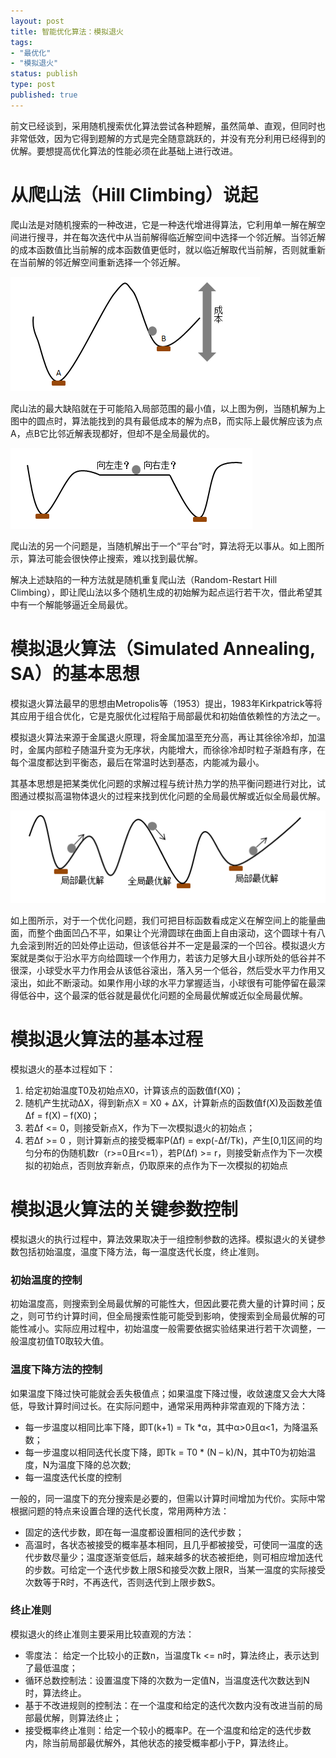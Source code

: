```yaml
--- 
layout: post
title: 智能优化算法：模拟退火
tags: 
- "最优化"
- "模拟退火"
status: publish
type: post
published: true
---
```

前文已经谈到，采用随机搜索优化算法尝试各种题解，虽然简单、直观，但同时也非常低效，因为它得到题解的方式是完全随意跳跃的，并没有充分利用已经得到的优解。要想提高优化算法的性能必须在此基础上进行改进。

# 从爬山法（Hill Climbing）说起

爬山法是对随机搜索的一种改进，它是一种迭代增进得算法，它利用单一解在解空间进行搜寻，并在每次迭代中从当前解得临近解空间中选择一个邻近解。当邻近解的成本函数值比当前解的成本函数值更低时，就以临近解取代当前解，否则就重新在当前解的邻近解空间重新选择一个邻近解。

![模拟退火](/upload/pic/2012-07-18-simulated-annealing1.png "")

爬山法的最大缺陷就在于可能陷入局部范围的最小值，以上图为例，当随机解为上图中的圆点时，算法能找到的具有最低成本的解为点B，而实际上最优解应该为点A，点B它比邻近解表现都好，但却不是全局最优的。

![模拟退火](/upload/pic/2012-07-18-simulated-annealing2.png "")

爬山法的另一个问题是，当随机解出于一个“平台”时，算法将无以事从。如上图所示，算法可能会很快停止搜索，难以找到最优解。

解决上述缺陷的一种方法就是随机重复爬山法（Random-Restart Hill Climbing），即让爬山法以多个随机生成的初始解为起点运行若干次，借此希望其中有一个解能够逼近全局最优。

# 模拟退火算法（Simulated Annealing, SA）的基本思想

模拟退火算法最早的思想由Metropolis等（1953）提出，1983年Kirkpatrick等将其应用于组合优化，它是克服优化过程陷于局部最优和初始值依赖性的方法之一。

模拟退火算法来源于金属退火原理，将金属加温至充分高，再让其徐徐冷却，加温时，金属内部粒子随温升变为无序状，内能增大，而徐徐冷却时粒子渐趋有序，在每个温度都达到平衡态，最后在常温时达到基态，内能减为最小。

其基本思想是把某类优化问题的求解过程与统计热力学的热平衡问题进行对比，试图通过模拟高温物体退火的过程来找到优化问题的全局最优解或近似全局最优解。

![模拟退火](/upload/pic/2012-07-18-simulated-annealing3.png "")

如上图所示，对于一个优化问题，我们可把目标函数看成定义在解空间上的能量曲面，而整个曲面凹凸不平，如果让个光滑圆球在曲面上自由滚动，这个圆球十有八九会滚到附近的凹处停止运动，但该低谷并不一定是最深的一个凹谷。模拟退火方案就是类似于沿水平方向给圆球一个作用力，若该力足够大且小球所处的低谷并不很深，小球受水平力作用会从该低谷滚出，落入另一个低谷，然后受水平力作用又滚出，如此不断滚动。如果作用小球的水平力掌握适当，小球很有可能停留在最深得低谷中，这个最深的低谷就是最优化问题的全局最优解或近似全局最优解。

# 模拟退火算法的基本过程

模拟退火的基本过程如下：

1. 给定初始温度T0及初始点X0，计算该点的函数值f(X0)；
2. 随机产生扰动ΔX，得到新点X = X0 + ΔX，计算新点的函数值f(X)及函数差值Δf = f(X) – f(X0)；
3. 若Δf <= 0，则接受新点X，作为下一次模拟退火的初始点；
4. 若Δf >= 0 ，则计算新点的接受概率P(Δf) = exp(-Δf/Tk)，产生[0,1]区间的均匀分布的伪随机数r（r>=0且r<=1），若P(Δf) >= r，则接受新点作为下一次模拟的初始点，否则放弃新点，仍取原来的点作为下一次模拟的初始点

# 模拟退火算法的关键参数控制

模拟退火的执行过程中，算法效果取决于一组控制参数的选择。模拟退火的关键参数包括初始温度，温度下降方法，每一温度迭代长度，终止准则。


### 初始温度的控制

初始温度高，则搜索到全局最优解的可能性大，但因此要花费大量的计算时间；反之，则可节约计算时间，但全局搜索性能可能受到影响，使搜索到全局最优解的可能性减小。实际应用过程中，初始温度一般需要依据实验结果进行若干次调整，一般温度初值T0取较大值。


### 温度下降方法的控制

如果温度下降过快可能就会丢失极值点；如果温度下降过慢，收敛速度又会大大降低，导致计算时间过长。在实际问题中，通常采用两种非常直观的下降方法：

+ 每一步温度以相同比率下降，即T(k+1) = Tk *α，其中α>0且α<1，为降温系数；
+ 每一步温度以相同迭代长度下降，即Tk = T0 * (N – k)/N，其中T0为初始温度，N为温度下降的总次数;
+ 每一温度迭代长度的控制

一般的，同一温度下的充分搜索是必要的，但需以计算时间增加为代价。实际中常根据问题的特点来设置合理的迭代长度，常用两种方法：

+ 固定的迭代步数，即在每一温度都设置相同的迭代步数；
+ 高温时，各状态被接受的概率基本相同，且几乎都被接受，可使同一温度的迭代步数尽量少；温度逐渐变低后，越来越多的状态被拒绝，则可相应增加迭代的步数。可给定一个迭代步数上限S和接受次数上限R，当某一温度的实际接受次数等于R时，不再迭代，否则迭代到上限步数S。


### 终止准则

模拟退火的终止准则主要采用比较直观的方法：

+ 零度法： 给定一个比较小的正数n，当温度Tk <= n时，算法终止，表示达到了最低温度；
+ 循环总数控制法：设置温度下降的次数为一定值N，当温度迭代次数达到N时，算法终止。
+ 基于不改进规则的控制法：在一个温度和给定的迭代次数内没有改进当前的局部最优解，则算法终止；
+ 接受概率终止准则：给定一个较小的概率P。在一个温度和给定的迭代步数内，除当前局部最优解外，其他状态的接受概率都小于P，算法终止。
